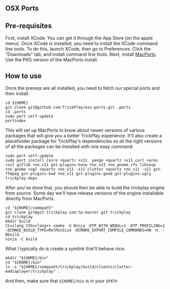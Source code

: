 OSX Ports
---------

Pre-requisites
--------------

First, install XCode.  You can get it through the App Store (on the apple menu).
Once XCode is installed, you need to install the XCode command line tools.  To do this, launch XCode, then go to Preferences.  Click the "Downloads" tab, and install command line tools.
Next, install [MacPorts][mp].  Use the PKG version of the MacPorts install.

[mp]: http://www.macports.org/install.php


How to use
----------

Once the prereqs are all installed, you need to fetch our special ports and then install.

    cd ${HOME}
    git clone git@github.com:TrickPlay/osx-ports.git .ports
    cd .ports
    sudo port self-update
    portindex

This will set up MacPorts to know about newer versions of various packages that will give you a better TrickPlay experience.  It'll also create a placeholder package for TrickPlay's dependencies so all the right versions of all the packages can be installed with one easy command:

    sudo port self-update
    sudo port install cairo +quartz +x11  pango +quartz +x11 curl +ares +ssl giflib +no_x11 gst-plugins-base +no_x11 +no_gnome_vfs libsoup +no_gnome cogl +quartz +no_x11 -x11 clutter +quartz +no_x11 -x11 gst-ffmpeg gst-plugins-bad +no_x11 gst-plugins-good gst-plugins-ugly trickplay-deps

After you've done that, you should then be able to build the trickplay engine from source.  Some day we'll have release versions of the engine installable directly from MacPorts.

    cd "${HOME}/somepath"
    git clone git@git.trickplay.com:tp-master.git trickplay
    cd trickplay
    mkdir build
    CC=clang CXX=clang++ cmake -G Ninja -DTP_WITH_WEBGL=1 -DTP_PROFILING=1 -DCMAKE_BUILD_TYPE=RelMinSize -DCMAKE_EXPORT_COMPILE_COMMANDS=ON -H. -Bbuild
    ninja -C build

What I typically do is create a symlink that'll behave nice.

    mkdir "${HOME}/bin"
    cd "${HOME}/bin"
    ln -s "${HOME}/somepath/trickplay/build/clients/clutter-mediaplayer/trickplay" .

And then, make sure that `${HOME}/bin` is in your `$PATH`
